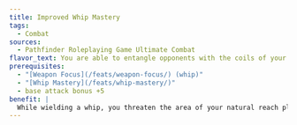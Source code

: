 ```yaml
---
title: Improved Whip Mastery
tags:
  - Combat
sources:
  - Pathfinder Roleplaying Game Ultimate Combat
flavor_text: You are able to entangle opponents with the coils of your whip.
prerequisites:
  - "[Weapon Focus](/feats/weapon-focus/) (whip)"
  - "[Whip Mastery](/feats/whip-mastery/)"
  - base attack bonus +5
benefit: |
  While wielding a whip, you threaten the area of your natural reach plus 5 feet. You can also use a whip to grasp an unattended Small or Tiny object within your whip's reach and pull that object into your square. To do so, you must hit AC 10 with a melee touch attack. Further, you can use the whip to grasp onto an object within your whip's reach, using 5 feet of your whip as if it were a grappling hook, allowing you to use the rest of your whip to swing on like a rope. As a free action, you can release the object your whip is grasping, but you cannot use the whip to attack while the whip is grasping an object.
---
```


